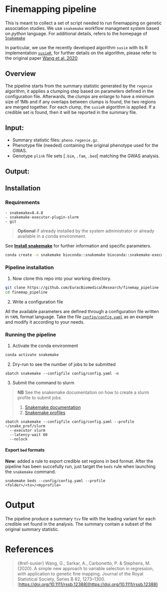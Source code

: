 # Finemapping pipeline

This is meant to collect a set of script needed to run finemapping on genetic association studies.
We use `snakemake` workflow managment system based on  *python* language. For additional details, refers to the homepage 
of [`Snakemake`](https://snakemake.github.io)

In particular, we use the recently developed algorithm `susie` with its R implementation 
[`susieR`](https://stephenslab.github.io/susieR/index.html), for further details on the algorithm, 
please refer to the original paper [Wang et al. 2020](#ref-susier)

## Overview

The pipeline starts from the summary statistic generated by the `regenie` algorithm, it applies a clumping step 
based on parameters defined in the configuration file. Afterwards, the clumps are enlarge to have a minimum size of 1Mb
and if any overlaps between clumps is found, the two regions are merged together.
For each clump, the `susieR` algorithm is applied. If a credible set is found, then it will be reported in the summary 
file.

## Input:

- Summary statistic files: `pheno.regenie.gz`.
- Phenotype file (needed) containing the original phenotype used for the GWAS.
- Genotype `plink` file sets [`.bim`, `.fam`, `.bed`] matching the GWAS analysis.

## Output:


## Installation

### Requirements

```
- snakemake=8.4.8
- snakemake-executor-plugin-slurm
- git
```

> **Optional** if already installed by the system administrator or already available in a conda environment.

See [**Install snakemake**](https://snakemake.readthedocs.io/en/stable/getting_started/installation.html) for further 
information and specific parameters.

```bash
conda create -n snakemake bioconda::snakemake bioconda::snakemake-executor-plugin-slurm
```

### Pipeline installation

1. Now clone this repo into your working directory.

```bash
git clone https://github.com/EuracBiomedicalResearch/finemap_pipeline
cd finemap_pipeline
```

2. Write a configuration file

All the available parameters are defined through a configuration file written in `YAML` format language.
Take the file [`config/config.yaml`](config/config.yaml) as an example and modify it according to your needs.


### Running the pipeline

1. Activate the conda environment

```bash
conda activate snakemake
```

2. Dry-run to see the number of jobs to be submitted

```
sbatch snakemake --configfile config/config.yaml -n
```

3. Submit the command to slurm

> **NB** See the snakemake documentation on how to create a slurm profile to submit jobs.
> 1. [Snakemake documentation](https://snakemake.readthedocs.io/en/stable/executing/cli.html#profiles)
> 2. [Snakemake profiles](https://github.com/snakemake-profiles/doc)

```shell
sbatch snakemake --configfile config/config.yaml --profile ~/snake_prof/slurm 
  --executor slurm
  --latency-wait 60
  --nolock
```

#### Export `bed` formats

**New**: added a rule to export credible set regions in bed format.
After the pipeline has been succefully run, just target the `beds` rule
when launching the `snakemake` command.

```
snakemake beds --config/config.yaml --profile <folder>/<to>/<myprofile>
```

# Output

The pipeline produce a summary `tsv` file with the leading variant for each credible set found in the analysis.
The summary contain a subset of the original summary statistic.


# References
 
> {#ref-susier} Wang, G., Sarkar, A., Carbonetto, P. & Stephens, M. (2020). A simple new approach to variable selection in regression, with application to genetic fine mapping. Journal of the Royal Statistical Society, Series B 82, 1273–1300. [https://doi.org/10.1111/rssb.12388](https://doi.org/10.1111/rssb.12388)
